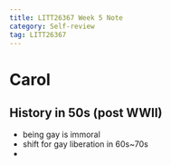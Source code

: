 ```yaml
---
title: LITT26367 Week 5 Note
category: Self-review
tag: LITT26367
---
```

# Carol
## History in 50s (post WWII)
* being gay is immoral 
* shift for gay liberation in 60s~70s
* 